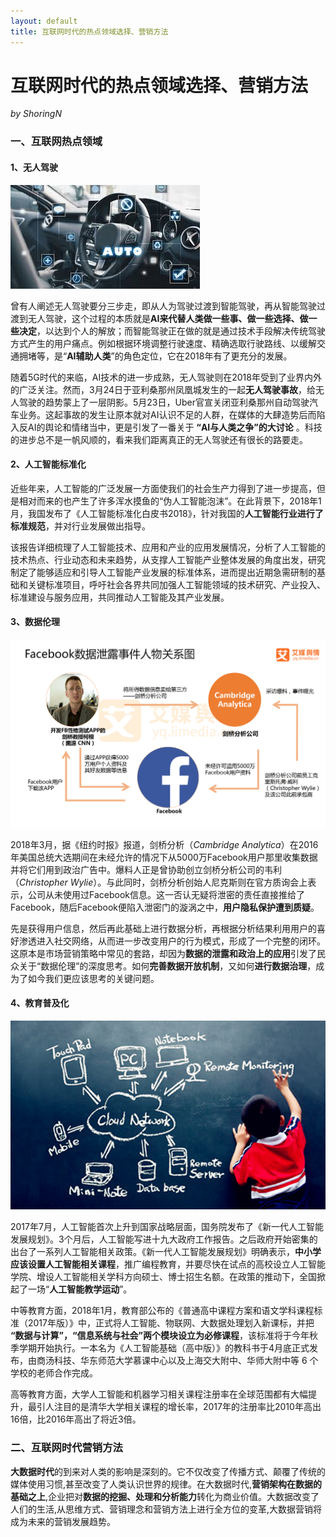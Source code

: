```yaml
---
layout: default
title: 互联网时代的热点领域选择、营销方法
---
```

# 互联网时代的热点领域选择、营销方法

_by ShoringN_

### 一、互联网热点领域
#### 1、无人驾驶
![无人驾驶](images/lab1701.jpg)

曾有人阐述无人驾驶要分三步走，即从人为驾驶过渡到智能驾驶，再从智能驾驶过渡到无人驾驶，这个过程的本质就是**AI来代替人类做一些事、做一些选择、做一些决定**，以达到个人的解放；而智能驾驶正在做的就是通过技术手段解决传统驾驶方式产生的用户痛点。例如根据环境调整行驶速度、精确选取行驶路线、以缓解交通拥堵等，是“**AI辅助人类**”的角色定位，它在2018年有了更充分的发展。

随着5G时代的来临，AI技术的进一步成熟，无人驾驶则在2018年受到了业界内外的广泛关注。然而，3月24日于亚利桑那州凤凰城发生的一起**无人驾驶事故**，给无人驾驶的趋势蒙上了一层阴影。5月23日，Uber官宣关闭亚利桑那州自动驾驶汽车业务。这起事故的发生让原本就对AI认识不足的人群，在媒体的大肆造势后而陷入反AI的舆论和情绪当中，更是引发了一番关于 **“AI与人类之争”的大讨论** 。科技的进步总不是一帆风顺的，看来我们距离真正的无人驾驶还有很长的路要走。

#### 2、人工智能标准化
近些年来，人工智能的广泛发展一方面使我们的社会生产力得到了进一步提高，但是相对而来的也产生了许多浑水摸鱼的“伪人工智能泡沫”。在此背景下，2018年1月，我国发布了《人工智能标准化白皮书2018》，针对我国的**人工智能行业进行了标准规范**，并对行业发展做出指导。

该报告详细梳理了人工智能技术、应用和产业的应用发展情况，分析了人工智能的技术热点、行业动态和未来趋势，从支撑人工智能产业整体发展的角度出发，研究制定了能够适应和引导人工智能产业发展的标准体系，进而提出近期急需研制的基础和关键标准项目，呼吁社会各界共同加强人工智能领域的技术研究、产业投入、标准建设与服务应用，共同推动人工智能及其产业发展。

#### 3、数据伦理
![无人驾驶](images/lab1702.jpg)

2018年3月，据《纽约时报》报道，剑桥分析（_Cambridge Analytica_）在2016年美国总统大选期间在未经允许的情况下从5000万Facebook用户那里收集数据并将它们用到政治广告中。爆料人正是曾协助创立剑桥分析公司的韦利（_Christopher Wylie_）。与此同时，剑桥分析创始人尼克斯则在官方质询会上表示，公司从未使用过Facebook信息。这一否认无疑将泄密的责任直接推给了Facebook，随后Facebook便陷入泄密门的漩涡之中，**用户隐私保护遭到质疑**。
 
先是获得用户信息，然后再此基础上进行数据分析，再根据分析结果利用用户的喜好渗透进入社交网络，从而进一步改变用户的行为模式，形成了一个完整的闭环。这原本是市场营销策略中常见的套路，却因为**数据的泄露和政治上的应用**引发了民众关于“数据伦理”的深度思考。如何**完善数据开放机制**，又如何**进行数据治理**，成为了如今我们更应该思考的关键问题。

#### 4、教育普及化
![无人驾驶](images/lab1703.jpg)

2017年7月，人工智能首次上升到国家战略层面，国务院发布了《新一代人工智能发展规划》。3个月后，人工智能写进十九大政府工作报告。之后政府开始密集的出台了一系列人工智能相关政策。《新一代人工智能发展规划》明确表示，**中小学应该设置人工智能相关课程**，推广编程教育，并要尽快在试点的高校设立人工智能学院、增设人工智能相关学科方向硕士、博士招生名额。在政策的推动下，全国掀起了一场“**人工智能教学运动**”。
 
中等教育方面，2018年1月，教育部公布的《普通高中课程方案和语文学科课程标准（2017年版）》中，正式将人工智能、物联网、大数据处理划入新课标，并把 **“数据与计算”，“信息系统与社会”两个模块设立为必修课程**，该标准将于今年秋季学期开始执行。一本名为《人工智能基础（高中版）》的教科书于4月底正式发布，由商汤科技、华东师范大学慕课中心以及上海交大附中、华师大附中等 6 个学校的老师合作完成。
 
高等教育方面，大学人工智能和机器学习相关课程注册率在全球范围都有大幅提升，最引人注目的是清华大学相关课程的增长率，2017年的注册率比2010年高出16倍，比2016年高出了将近3倍。

### 二、互联网时代营销方法
**大数据时代**的到来对人类的影响是深刻的。它不仅改变了传播方式、颠覆了传统的媒体使用习惯,甚至改变了人类认识世界的规律。在大数据时代,**营销架构在数据的基础之上**,企业把对**数据的挖掘、处理和分析能力**转化为商业价值。大数据改变了人们的生活,从思维方式、营销理念和营销方法上进行全方位的变革,大数据营销将成为未来的营销发展趋势。
